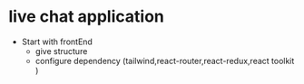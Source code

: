  # live chat application

 - Start with frontEnd 
   - give structure 
   - configure dependency (tailwind,react-router,react-redux,react toolkit )